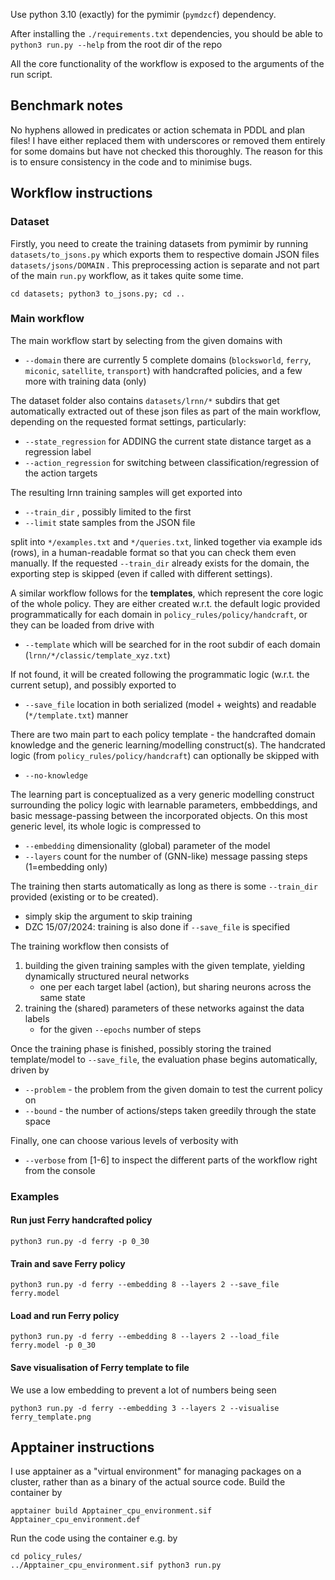 Use python 3.10 (exactly) for the pymimir (`pymdzcf`) dependency.

After installing the `./requirements.txt` dependencies, you should be able to `python3 run.py --help` from the root dir of the repo

All the core functionality of the workflow is exposed to the arguments of the run script.

## Benchmark notes

No hyphens allowed in predicates or action schemata in PDDL and plan files! I have either replaced them with underscores or removed them entirely for some domains but have not checked this thoroughly. The reason for this is to ensure consistency in the code and to minimise bugs.

## Workflow instructions

### Dataset
Firstly, you need to create the training datasets from pymimir by running `datasets/to_jsons.py` 
which exports them to respective domain JSON files `datasets/jsons/DOMAIN` . 
This preprocessing action is separate and not part of the main `run.py` workflow, as it takes quite some time.

    cd datasets; python3 to_jsons.py; cd ..

### Main workflow
The main workflow start by selecting from the given domains with
 - `--domain` there are currently 5 complete domains (`blocksworld`, `ferry`, `miconic`, `satellite`, `transport`) with handcrafted policies, and a few more with training data (only)

The dataset folder also contains `datasets/lrnn/*` subdirs that get automatically extracted out of 
these json files as part of the main workflow, depending on the requested format settings, particularly:
 - `--state_regression` for ADDING the current state distance target as a regression label
 - `--action_regression` for switching between classification/regression of the action targets

The resulting lrnn training samples will get exported into
 - `--train_dir` , possibly limited to the first
 - `--limit` state samples from the JSON file

split into `*/examples.txt` and `*/queries.txt`, linked together via example ids (rows), in a human-readable format 
so that you can check them even manually.
If the requested `--train_dir` already exists for the domain, the exporting step is skipped (even if called with different settings).

A similar workflow follows for the **templates**, which represent the core logic of the whole policy. They are either created w.r.t. 
the default logic provided programmatically for each domain in `policy_rules/policy/handcraft`, or they can be loaded from drive with
 - `--template`  which will be searched for in the root subdir of each domain (`lrnn/*/classic/template_xyz.txt`)

If not found, it will be created following the programmatic logic (w.r.t. the current setup), and possibly exported to
- `--save_file` location in both serialized (model + weights) and readable (`*/template.txt`) manner

There are two main part to each policy template - the handcrafted domain knowledge and the generic learning/modelling construct(s).
The handcrated logic (from `policy_rules/policy/handcraft`) can optionally be skipped with
- `--no-knowledge`

The learning part is conceptualized as a very generic modelling construct surrounding the policy logic with learnable parameters, 
embbeddings, and basic message-passing between the incorporated objects. On this most generic level, its whole logic 
is compressed to
- `--embedding` dimensionality (global) parameter of the model
- `--layers` count for the number of (GNN-like) message passing steps (1=embedding only)

The training then starts automatically as long as there is some `--train_dir` provided (existing or to be created).
 - simply skip the argument to skip training
 - DZC 15/07/2024: training is also done if `--save_file` is specified

The training workflow then consists of
 1. building the given training samples with the given template, yielding dynamically structured neural networks
    - one per each target label (action), but sharing neurons across the same state
 2. training the (shared) parameters of these networks against the data labels
    - for the given `--epochs` number of steps

Once the training phase is finished, possibly storing the trained template/model to `--save_file`, 
the evaluation phase begins automatically, driven by
 - `--problem` - the problem from the given domain to test the current policy on
 - `--bound` - the number of actions/steps taken greedily through the state space

Finally, one can choose various levels of verbosity with
 - `--verbose` from [1-6] to inspect the different parts of the workflow right from the console

### Examples
#### Run just Ferry handcrafted policy

    python3 run.py -d ferry -p 0_30

#### Train and save Ferry policy

    python3 run.py -d ferry --embedding 8 --layers 2 --save_file ferry.model

#### Load and run Ferry policy

    python3 run.py -d ferry --embedding 8 --layers 2 --load_file ferry.model -p 0_30

#### Save visualisation of Ferry template to file
We use a low embedding to prevent a lot of numbers being seen

    python3 run.py -d ferry --embedding 3 --layers 2 --visualise ferry_template.png

## Apptainer instructions

I use apptainer as a "virtual environment" for managing packages on a cluster, rather than as a binary of the actual source code. Build the container by

    apptainer build Apptainer_cpu_environment.sif Apptainer_cpu_environment.def

Run the code using the container e.g. by

    cd policy_rules/
    ../Apptainer_cpu_environment.sif python3 run.py
